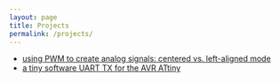```yaml
---
layout: page
title: Projects
permalink: /projects/
---
```


* [using PWM to create analog signals: centered vs. left-aligned mode](https://marcelmg.github.io/pwm_left_vs_centered/)
* [a tiny software UART TX for the AVR ATtiny](https://marcelmg.github.io/software_uart/)
